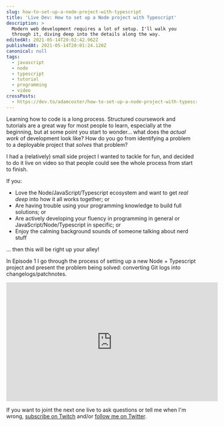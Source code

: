 ```yaml
---
slug: how-to-set-up-a-node-project-with-typescript
title: 'Live Dev: How to set up a Node project with Typescript'
description: >
  Modern web development requires a lot of setup. I'll walk you
  through it, diving deep into the details along the way.
editedAt: 2021-05-14T20:02:42.962Z
publishedAt: 2021-05-14T20:01:24.120Z
canonical: null
tags:
  - javascript
  - node
  - typescript
  - tutorial
  - programming
  - video
crossPosts:
  - https://dev.to/adamcoster/how-to-set-up-a-node-project-with-typescript-d5c
---
```


Learning how to code is a long process. Structured coursework and tutorials are a great way for most people to learn, especially at the beginning, but at some point you start to wonder... what does the _actual work_ of development look like? How do you go from identifying a problem to a deployable project that _solves_ that problem?

I had a (relatively) small side project I wanted to tackle for fun, and decided to do it live on video so that people could see the whole process from start to finish.

If you:

- Love the Node/JavaScript/Typescript ecosystem and want to get _real deep_ into how it all works together; or
- Are having trouble using your programming knowledge to build full solutions; or
- Are actively developing your fluency in programming in general or JavaScript/Node/Typescript in specific; or
- Enjoy the calming background sounds of someone talking about nerd stuff

... then this will be right up your alley!

In Episode 1 I go through the process of setting up a new Node + Typescript project and present the problem being solved: converting Git logs into changelogs/patchnotes.

<iframe width="560" height="315" src="https://www.youtube-nocookie.com/embed/OMCAAcfWLD4 " title="YouTube video player" frameborder="0" allow="accelerometer; autoplay; clipboard-write; encrypted-media; gyroscope; picture-in-picture" allowfullscreen></iframe>

If you want to joint the next one live to ask questions or tell me when I'm wrong, [subscribe on Twitch](https://twitch.tv/bscotch) and/or [follow me on Twitter](https://twitter.com/costerad).
